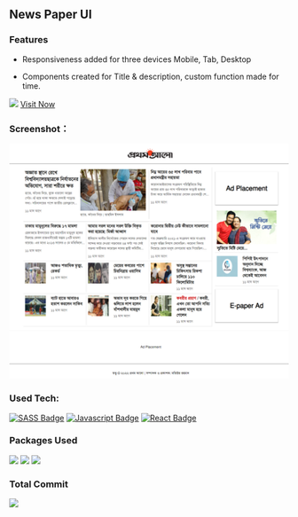 ## News Paper UI

### Features

- Responsiveness added for three devices
Mobile,
Tab,
Desktop

- Components created for Title & description, custom function made for time.


![](https://img.shields.io/badge/Live%20Link-https%3A%2F%2Fprothom--alo--ui.netlify.app-red")  [Visit Now](https://prothom-alo-ui.netlify.app "Visit Now")


### Screenshot：

[![](https://raw.githubusercontent.com/mjahmed-wd/newspaper-ui/development/src/assets/images/screenshot.png)](https://prothom-alo-ui.netlify.app "Prothom-alo")

### Used Tech: 


[![SASS Badge](https://img.shields.io/badge/Sass-CC6699?style=for-the-badge&logo=sass&logoColor=white)](#) [![Javascript Badge](https://img.shields.io/badge/-Javascript-F0DB4F?style=for-the-badge&labelColor=black&logo=javascript&logoColor=F0DB4F)](#) [![React Badge](https://img.shields.io/badge/-React-61DBFB?style=for-the-badge&labelColor=black&logo=react&logoColor=61DBFB)](#)

### Packages Used


![](https://img.shields.io/github/package-json/dependency-version/mjahmed-wd/newspaper-ui/axios) ![](https://img.shields.io/github/package-json/dependency-version/mjahmed-wd/newspaper-ui/react-router-dom) ![](https://img.shields.io/github/package-json/dependency-version/mjahmed-wd/newspaper-ui/sass)

### Total Commit

![](https://img.shields.io/github/commit-activity/y/mjahmed-wd/newspaper-ui?label=Total%20Commit&style=for-the-badge)